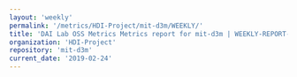 ```yaml
---
layout: 'weekly'
permalink: '/metrics/HDI-Project/mit-d3m/WEEKLY/'
title: 'DAI Lab OSS Metrics Metrics report for mit-d3m | WEEKLY-REPORT-2019-02-24'
organization: 'HDI-Project'
repository: 'mit-d3m'
current_date: '2019-02-24'
---
```

